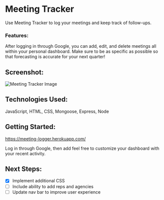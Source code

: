 # **Meeting Tracker**

Use Meeting Tracker to log your meetings and keep track of follow-ups.

### Features:

After logging in through Google, you can add, edit, and delete meetings all within your personal dashboard. Make sure to be as specific as possible so that forecasting is accurate for your next quarter!

## **Screenshot**:

![Meeting Tracker Image](https://i.imgur.com/A4wlJZs.png)

## **Technologies Used**:

JavaScript, HTML, CSS, Mongoose, Express, Node

## **Getting Started**:

https://meeting-logger.herokuapp.com/

Log in through Google, then add feel free to customize your dashboard with your recent activity.

## **Next Steps**:

- [x] Implement additional CSS
- [ ] Include ability to add reps and agencies
- [ ] Update nav bar to improve user experience

